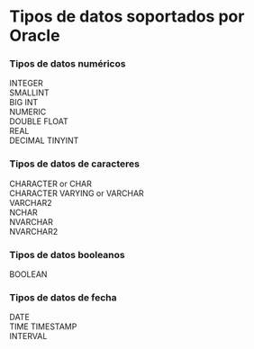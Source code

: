 # Tipos de datos soportados por Oracle

### Tipos de datos numéricos

INTEGER   
SMALLINT  
BIG INT  
NUMERIC  
DOUBLE
FLOAT  
REAL  
DECIMAL
TINYINT

### Tipos de datos de caracteres

CHARACTER or CHAR   
CHARACTER VARYING or VARCHAR  
VARCHAR2  
NCHAR   
NVARCHAR  
NVARCHAR2

### Tipos de datos booleanos

BOOLEAN

### Tipos de datos de fecha

DATE  
TIME
TIMESTAMP  
INTERVAL
